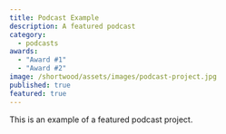 ```yaml
---
title: Podcast Example
description: A featured podcast
category:
  - podcasts
awards:
  - "Award #1"
  - "Award #2"
image: /shortwood/assets/images/podcast-project.jpg
published: true
featured: true
---
```

This is an example of a featured podcast project.

